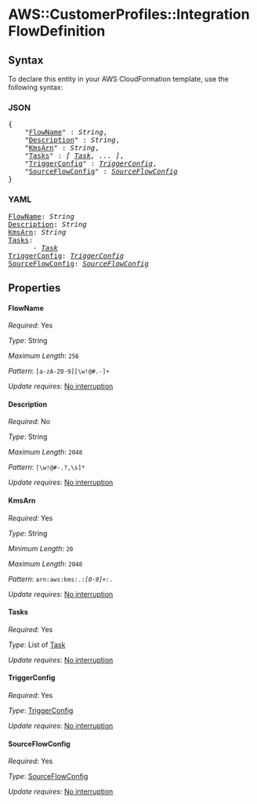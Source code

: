 # AWS::CustomerProfiles::Integration FlowDefinition

## Syntax

To declare this entity in your AWS CloudFormation template, use the following syntax:

### JSON

<pre>
{
    "<a href="#flowname" title="FlowName">FlowName</a>" : <i>String</i>,
    "<a href="#description" title="Description">Description</a>" : <i>String</i>,
    "<a href="#kmsarn" title="KmsArn">KmsArn</a>" : <i>String</i>,
    "<a href="#tasks" title="Tasks">Tasks</a>" : <i>[ <a href="task.md">Task</a>, ... ]</i>,
    "<a href="#triggerconfig" title="TriggerConfig">TriggerConfig</a>" : <i><a href="triggerconfig.md">TriggerConfig</a></i>,
    "<a href="#sourceflowconfig" title="SourceFlowConfig">SourceFlowConfig</a>" : <i><a href="sourceflowconfig.md">SourceFlowConfig</a></i>
}
</pre>

### YAML

<pre>
<a href="#flowname" title="FlowName">FlowName</a>: <i>String</i>
<a href="#description" title="Description">Description</a>: <i>String</i>
<a href="#kmsarn" title="KmsArn">KmsArn</a>: <i>String</i>
<a href="#tasks" title="Tasks">Tasks</a>: <i>
      - <a href="task.md">Task</a></i>
<a href="#triggerconfig" title="TriggerConfig">TriggerConfig</a>: <i><a href="triggerconfig.md">TriggerConfig</a></i>
<a href="#sourceflowconfig" title="SourceFlowConfig">SourceFlowConfig</a>: <i><a href="sourceflowconfig.md">SourceFlowConfig</a></i>
</pre>

## Properties

#### FlowName

_Required_: Yes

_Type_: String

_Maximum Length_: <code>256</code>

_Pattern_: <code>[a-zA-Z0-9][\w!@#.-]+</code>

_Update requires_: [No interruption](https://docs.aws.amazon.com/AWSCloudFormation/latest/UserGuide/using-cfn-updating-stacks-update-behaviors.html#update-no-interrupt)

#### Description

_Required_: No

_Type_: String

_Maximum Length_: <code>2048</code>

_Pattern_: <code>[\w!@#\-.?,\s]*</code>

_Update requires_: [No interruption](https://docs.aws.amazon.com/AWSCloudFormation/latest/UserGuide/using-cfn-updating-stacks-update-behaviors.html#update-no-interrupt)

#### KmsArn

_Required_: Yes

_Type_: String

_Minimum Length_: <code>20</code>

_Maximum Length_: <code>2048</code>

_Pattern_: <code>arn:aws:kms:.*:[0-9]+:.*</code>

_Update requires_: [No interruption](https://docs.aws.amazon.com/AWSCloudFormation/latest/UserGuide/using-cfn-updating-stacks-update-behaviors.html#update-no-interrupt)

#### Tasks

_Required_: Yes

_Type_: List of <a href="task.md">Task</a>

_Update requires_: [No interruption](https://docs.aws.amazon.com/AWSCloudFormation/latest/UserGuide/using-cfn-updating-stacks-update-behaviors.html#update-no-interrupt)

#### TriggerConfig

_Required_: Yes

_Type_: <a href="triggerconfig.md">TriggerConfig</a>

_Update requires_: [No interruption](https://docs.aws.amazon.com/AWSCloudFormation/latest/UserGuide/using-cfn-updating-stacks-update-behaviors.html#update-no-interrupt)

#### SourceFlowConfig

_Required_: Yes

_Type_: <a href="sourceflowconfig.md">SourceFlowConfig</a>

_Update requires_: [No interruption](https://docs.aws.amazon.com/AWSCloudFormation/latest/UserGuide/using-cfn-updating-stacks-update-behaviors.html#update-no-interrupt)
